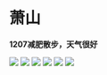 # 萧山

**1207减肥散步，天气很好**

<!-- ![](/photography/1207/1.jpg)
![](/photography/1207/2.jpg)
![](/photography/1207/3.jpg)
![](/photography/1207/4.jpg)
![](/photography/1207/5.jpg)
![](/photography/1207/6.jpg) -->

![](http://cdn.clinan.xyz/1207-1.jpg)
![](http://cdn.clinan.xyz/1207-2.jpg)
![](http://cdn.clinan.xyz/1207-3.jpg)
![](http://cdn.clinan.xyz/1207-4.jpg)
![](http://cdn.clinan.xyz/1207-5.jpg)
![](http://cdn.clinan.xyz/1207-6.jpg)